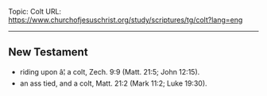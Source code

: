 Topic: Colt
URL: https://www.churchofjesuschrist.org/study/scriptures/tg/colt?lang=eng

---

## New Testament

- riding upon â¦ a colt, Zech. 9:9 (Matt. 21:5; John 12:15).
- an ass tied, and a colt, Matt. 21:2 (Mark 11:2; Luke 19:30).

